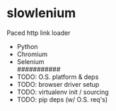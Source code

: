 # slowlenium
Paced http link loader

- Python   
- Chromium   
- Selenium   
###########
- TODO: O.S. platform & deps
- TODO: browser driver setup
- TODO: virtualenv init / sourcing
- TODO: pip deps (w/ O.S. req's)
